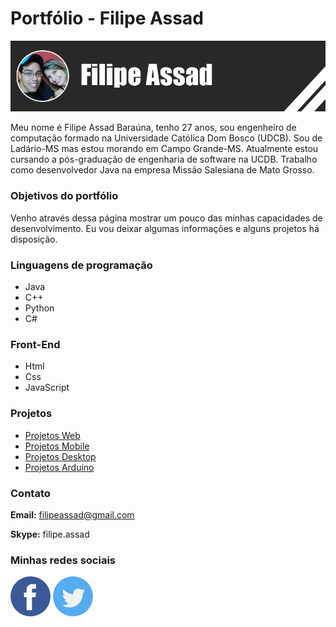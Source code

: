 # Portfólio - Filipe Assad

![Filipe](https://github.com/filipeassad/portifolio/blob/master/Imagens/img%20topo.png)


Meu nome é Filipe Assad Baraúna, tenho 27 anos, sou engenheiro de computação formado na Universidade Católica Dom Bosco (UDCB). Sou de Ladário-MS mas estou morando em Campo Grande-MS. Atualmente estou cursando a pós-graduação de engenharia de software na UCDB. Trabalho como desenvolvedor Java na empresa Missão Salesiana de Mato Grosso. 

### Objetivos do portfólio 

Venho através dessa página mostrar um pouco das minhas capacidades de desenvolvimento. Eu vou deixar algumas informações e alguns projetos há disposição.

### Linguagens de programação

* Java
* C++
* Python
* C#

### Front-End

* Html
* Css
* JavaScript

### Projetos 

* [Projetos Web](https://stackoverflow.com/questions/40013934/severe-a-child-container-failed-during-start-java-util-concurrent-executionexce)
* [Projetos Mobile](https://stackoverflow.com/questions/40013934/severe-a-child-container-failed-during-start-java-util-concurrent-executionexce)
* [Projetos Desktop](https://stackoverflow.com/questions/40013934/severe-a-child-container-failed-during-start-java-util-concurrent-executionexce)
* [Projetos Arduino](https://stackoverflow.com/questions/40013934/severe-a-child-container-failed-during-start-java-util-concurrent-executionexce)

### Contato

**Email:** filipeassad@gmail.com

**Skype:** filipe.assad

### Minhas redes sociais

[![Face](https://github.com/filipeassad/portifolio/blob/master/Imagens/facebook.png)](https://www.facebook.com/filipe.assad "Perfil do Facebook") [![Twitter](https://github.com/filipeassad/portifolio/blob/master/Imagens/twitter.png)](https://twitter.com/lipeassad "Perfil do Twitter")

